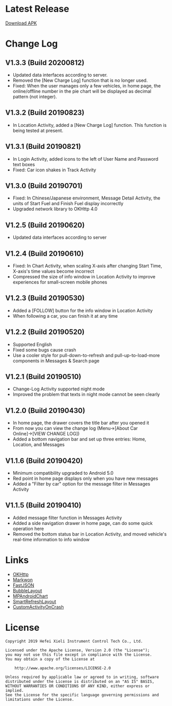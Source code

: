 Latest Release
==============
[Download APK](https://raw.githubusercontent.com/shiawasenahikari/CarOnline-release/master/app-release.apk)

Change Log
==========

V1.3.3 (Build 20200812)
-----------------------
* Updated data interfaces according to server.
* Removed the [New Charge Log] function that is no longer used.
* Fixed: When the user manages only a few vehicles, in home page, the online/offline number in the pie chart will be displayed as decimal pattern (not integer).

V1.3.2 (Build 20190823)
-----------------------
* In Location Activity, added a [New Charge Log] function. This function is being tested at present.

V1.3.1 (Build 20190821)
-----------------------
* In Login Activity, added icons to the left of User Name and Password text boxes
* Fixed: Car icon shakes in Track Activity

V1.3.0 (Build 20190701)
-----------------------
* Fixed: In Chinese/Japanese environment, Message Detail Activity, the units of Start Fuel and
  Finish Fuel display incorrectly
* Upgraded network library to OKHttp 4.0

V1.2.5 (Build 20190620)
-----------------------
* Updated data interfaces according to server

V1.2.4 (Build 20190610)
-----------------------
* Fixed: In Chart Activity, when scaling X-axis after changing Start Time, X-axis's time values
  become incorrect
* Compressed the size of info window in Location Activity to improve experiences for small-screen
  mobile phones

V1.2.3 (Build 20190530)
-----------------------
* Added a [FOLLOW] button for the info window in Location Activity
* When following a car, you can finish it at any time

V1.2.2 (Build 20190520)
-----------------------
* Supported English
* Fixed some bugs cause crash
* Use a cooler style for pull-down-to-refresh and pull-up-to-load-more components in Messages &
  Search page

V1.2.1 (Build 20190510)
-----------------------
* Change-Log Activity supported night mode
* Improved the problem that texts in night mode cannot be seen clearly

V1.2.0 (Build 20190430)
-----------------------
* In home page, the drawer covers the title bar after you opened it
* From now you can view the change log (Menu→[About Car Online]→[VIEW CHANGE LOG])
* Added a bottom navigation bar and set up three entries: Home, Location, and Messages

V1.1.6 (Build 20190420)
-----------------------
* Minimum compatibility upgraded to Android 5.0
* Red point in home page displays only when you have new messages
* Added a "Filter by car" option for the message filter in Messages Activity

V1.1.5 (Build 20190410)
-----------------------
* Added message filter function in Messages Activity
* Added a side navigation drawer in home page, can do some quick operation here
* Removed the bottom status bar in Location Activity, and moved vehicle's real-time information to
  info window

Links
=====
* [OKHttp](https://github.com/square/okhttp)
* [Markwon](https://github.com/noties/Markwon)
* [FastJSON](https://github.com/alibaba/fastjson)
* [BubbleLayout](https://github.com/MasayukiSuda/BubbleLayout)
* [MPAndroidChart](https://github.com/PhilJay/MPAndroidChart)
* [SmartRefreshLayout](https://github.com/scwang90/SmartRefreshLayout)
* [CustomActivityOnCrash](https://github.com/Ereza/CustomActivityOnCrash)

License
=======

    Copyright 2019 Hefei Xieli Instrument Control Tech Co., Ltd.

    Licensed under the Apache License, Version 2.0 (the "License");
    you may not use this file except in compliance with the License.
    You may obtain a copy of the License at

        http://www.apache.org/licenses/LICENSE-2.0

    Unless required by applicable law or agreed to in writing, software
    distributed under the License is distributed on an "AS IS" BASIS,
    WITHOUT WARRANTIES OR CONDITIONS OF ANY KIND, either express or implied.
    See the License for the specific language governing permissions and
    limitations under the License.
